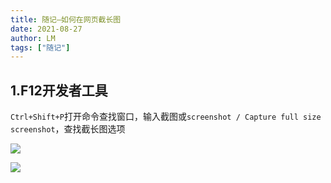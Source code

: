 ```yaml
---
title: 随记—如何在网页截长图
date: 2021-08-27
author: LM
tags: ["随记"]
---
```


## 1.F12开发者工具

`Ctrl+Shift+P`打开命令查找窗口，输入截图或`screenshot / Capture full size screenshot`，查找截长图选项

![](/drawingbed/img/202204291741661.png)

![](/drawingbed/img/202204291741751.png)


